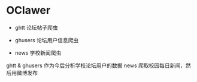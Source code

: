 OClawer
=======

* ghtt 论坛帖子爬虫

* ghusers 论坛用户信息爬虫

* news 学校新闻爬虫

ghtt & ghusers 作为今后分析学校论坛用户的数据
news 爬取校园每日新闻，然后用微博发布



